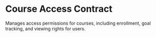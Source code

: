 # Course Access Contract

Manages access permissions for courses, including enrollment, goal tracking, and viewing rights for users.